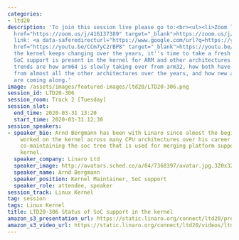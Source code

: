 ```yaml
---
categories:
- ltd20
description: 'To join this session live please go to:<br><ul><li>Zoom link: <a data-saferedirecturl="https://www.google.com/url?q=https://zoom.us/j/416137389&source=gmail&ust=1585401852554000&usg=AFQjCNEvotXYGsD2CoO6t0tJM8Qu-0cNvQ"
  href="https://zoom.us/j/416137389" target="_blank">https://zoom.us/j/416137389</a></li><li>YouTube
  link: <a data-saferedirecturl="https://www.google.com/url?q=https://youtu.be/CCm7yC2rBP8&source=gmail&ust=1585401852554000&usg=AFQjCNFp_x1uyGDxV94OjPicADxi7bEKNQ"
  href="https://youtu.be/CCm7yC2rBP8" target="_blank">https://youtu.be/CCm7yC2rBP8</a><br><br><br></li></ul><strong>Description:&nbsp;</strong><br>As
  the kernel keeps changing over the years, it''s time to take a fresh look at what
  SoC support is present in the kernel for ARM and other architectures.<br><br>Interesting
  trends are how arm64 is slowly taking over from arm32, how both have taken over
  from almost all the other architectures over the years, and how new architectures
  are coming along.'
image: /assets/images/featured-images/ltd20/LTD20-306.png
session_id: LTD20-306
session_room: Track 2 [Tuesday]
session_slot:
  end_time: 2020-03-31 13:20
  start_time: 2020-03-31 12:30
session_speakers:
- speaker_bio: Arnd Bergmann has been with Linaro since almost the beginning. He&#39;s
    worked on the kernel across many CPU architectures over his career is and currently
    co-maintaining the soc tree that is used for merging platform support into the
    kernel.
  speaker_company: Linaro Ltd
  speaker_image: http://avatars.sched.co/a/84/7368397/avatar.jpg.320x320px.jpg?1a7
  speaker_name: Arnd Bergmann
  speaker_position: Kernel Maintainer, SoC support
  speaker_role: attendee, speaker
session_track: Linux Kernel
tag: session
tags: Linux Kernel
title: LTD20-306 Status of SoC support in the kernel
amazon_s3_presentation_url: https://static.linaro.org/connect/ltd20/presentations/LTD20-306-0.pdf
amazon_s3_video_url: https://static.linaro.org/connect/ltd20/videos/ltd20-306.mp4
---
```

